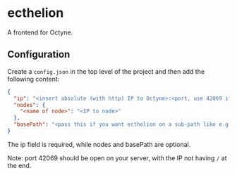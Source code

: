 # ecthelion

A frontend for Octyne.

## Configuration

Create a `config.json` in the top level of the project and then add the following content:

```json
{
  "ip": "<insert absolute (with http) IP to Octyne>:<port, use 42069 if unsure>",
  "nodes": {
    "<name of node>": "<IP to node>"
  },
  "basePath": "<pass this if you want ecthelion on a sub-path like e.g. /ecthelion>"
}
```

The ip field is required, while nodes and basePath are optional.

Note: port 42069 should be open on your server, with the IP not having `/` at the end.

